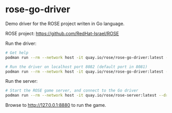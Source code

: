 # rose-go-driver

Demo driver for the ROSE project writen in Go language.

ROSE project: https://github.com/RedHat-Israel/ROSE

Run the driver:

``` bash
# Get help
podman run --rm --network host -it quay.io/rose/rose-go-driver:latest --help

# Run the driver on localhost port 8082 (default port in 8081)
podman run --rm --network host -it quay.io/rose/rose-go-driver:latest --port 8082
```

Run the server:

``` bash
# Start the ROSE game server, and connect to the Go driver
podman run --rm --network host -it quay.io/rose/rose-server:latest --drivers http://127.0.0.1:8082
```

Browse to http://127.0.0.1:8880 to run the game.